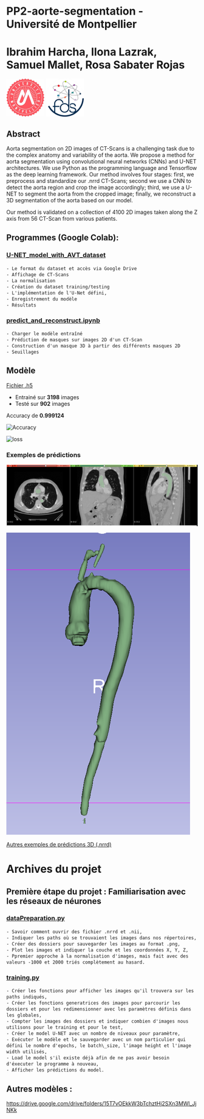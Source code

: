 # PP2-aorte-segmentation - Université de Montpellier
# Ibrahim Harcha, Ilona Lazrak, Samuel Mallet, Rosa Sabater Rojas

<!-- Add banner here -->
<img src="images/logo.jpeg" alt="logo" width="100"/> <img src="images/university.jpeg" alt="university" width="100"/>


## Abstract
Aorta segmentation on 2D images of CT-Scans is a challenging task due to the complex anatomy and variability of the aorta. We propose a method for aorta segmentation using convolutional neural networks (CNNs) and U-NET architectures. We use Python as the programming language and Tensorflow as the deep learning framework. Our method involves four stages: first, we preprocess and standardize our .nrrd CT-Scans; second  we use a CNN to detect the aorta region and crop the image accordingly; third, we use a U-NET to segment the aorta from the cropped image; finally, we reconstruct a 3D segmentation of the aorta based on our model. 

Our method is validated on a collection of 4100 2D images taken along the Z axis from 56 CT-Scan from various patients.

## Programmes (Google Colab): 

### [U-NET_model_with_AVT_dataset](https://colab.research.google.com/drive/1v8Q8t6GG97aAVGyktspZ1FS9JvCFHwZs?usp=sharing)

    - Le format du dataset et accès via Google Drive
    - Affichage de CT-Scans
    - La normalisation
    - Création du dataset training/testing
    - L'implémentation de l'U-Net défini,
    - Enregistrement du modèle
    - Résultats

### [predict_and_reconstruct.ipynb](https://colab.research.google.com/drive/1n42SPoclN6p0ce6WcqtD18VHsnWgny40?usp=sharing)

    - Charger le modèle entraîné
    - Prédiction de masques sur images 2D d'un CT-Scan
    - Construction d'un masque 3D à partir des différents masques 2D
    - Seuillages

## Modèle
[Fichier .h5](https://drive.google.com/file/d/1CzH6L56WrYizq_qYewDal8RtRNuQa0Dv/view?usp=drivesdk)

- Entrainé sur **3198** images
- Testé sur **902** images


Accuracy de **0.999124**

![Accuracy](https://drive.google.com/uc?id=1-9yGSurSnwU1mXv14q48gj9Xg3okV9dS)

![loss](https://drive.google.com/uc?id=1-3knv9qCrAkalX7RD6sBVmdZIJtjgQKX)

### Exemples de prédictions
![Prédictions 2D](./images/predictions/D12_threshold_0.9_2D_all_axes.png)

![Prédiction 3D](./images/predictions/D12_threshold_0.9_3D.png)


[Autres exemples de prédictions 3D (.nrrd)](https://drive.google.com/drive/folders/1-SdXd8Wmu1Qms6JkUfSrBMWEPSkjQn3b)






# Archives du projet  

## Première étape du projet : Familiarisation avec les réseaux de néurones

### [dataPreparation.py](./archives/dataPreparation.py)
    - Savoir comment ouvrir des fichier .nrrd et .nii,
    - Indiquer les paths où se trouvaient les images dans nos répertoires,
    - Créer des dossiers pour sauvegarder les images au format .png,
    - Plot les images et indiquer la couche et les coordonnées X, Y, Z,
    - Ppremier approche à la normalisation d'images, mais fait avec des valeurs -1000 et 2000 triés complètement au hasard.

### [training.py](./archives/training.py)
    - Créer les fonctions pour afficher les images qu'il trouvera sur les paths indiqués,
    - Créer les fonctions generatrices des images pour parcourir les dossiers et pour les redimensionner avec les paramètres définis dans les globales,
    - Compter les images des dossiers et indiquer combien d'images nous utilisons pour le training et pour le test,
    - Créer le model U-NET avec un nombre de niveaux pour paramètre,
    - Exécuter le modèle et le sauvegarder avec un nom particulier qui défini le nombre d'epochs, le batch\_size, l'image height et l'image width utilisés,
    - Load le model s'il existe déjà afin de ne pas avoir besoin d'éxecuter le programme à nouveau,
    - Afficher les prédictions du model.

## Autres modèles : 
https://drive.google.com/drive/folders/15T7vOEkkW3bTchztHj2SXn3MWl_JjNKk